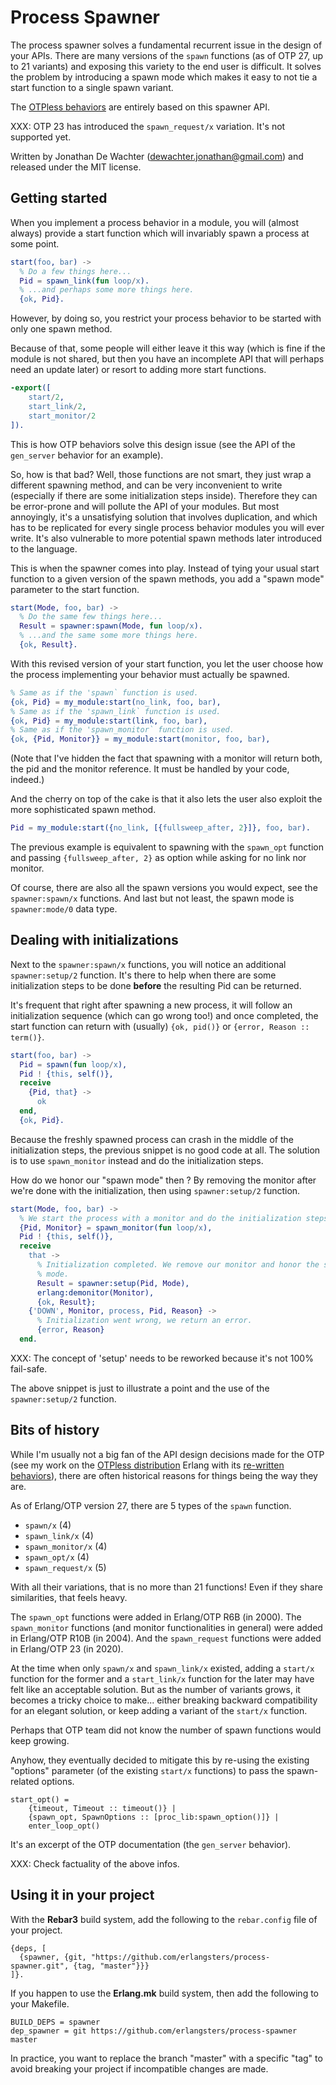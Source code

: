 # Process Spawner

The process spawner solves a fundamental recurrent issue in the design of your
APIs. There are many versions of the `spawn` functions (as of OTP 27, up to 21
variants) and exposing this variety to the end user is difficult. It solves the
problem by introducing a spawn mode which makes it easy to not tie a start
function to a single spawn variant.

The [OTPless behaviors](https://github.com/erlangsters/otpless-behaviors) are
entirely based on this spawner API.

XXX: OTP 23 has introduced the `spawn_request/x` variation. It's not supported
     yet.

Written by Jonathan De Wachter (dewachter.jonathan@gmail.com) and released
under the MIT license.

## Getting started

When you implement a process behavior in a module, you will (almost always)
provide a start function which will invariably spawn a process at some point.

```erlang
start(foo, bar) ->
  % Do a few things here...
  Pid = spawn_link(fun loop/x).
  % ...and perhaps some more things here.
  {ok, Pid}.
```

However, by doing so, you restrict your process behavior to be started with
only one spawn method.

Because of that, some people will either leave it this way (which is fine if
the module is not shared, but then you have an incomplete API that will perhaps
need an update later) or resort to adding more start functions.

```erlang
-export([
    start/2,
    start_link/2,
    start_monitor/2
]).
```

This is how OTP behaviors solve this design issue (see the API of the
`gen_server` behavior for an example).

So, how is that bad? Well, those functions are not smart, they just wrap a
different spawning method, and can be very inconvenient to write (especially if
there are some initialization steps inside). Therefore they can be error-prone
and will pollute the API of your modules. But most annoyingly, it's a
unsatisfying solution that involves duplication, and which has to be replicated
for every single process behavior modules you will ever write. It's also
vulnerable to more potential spawn methods later introduced to the language.

This is when the spawner comes into play. Instead of tying your usual start
function to a given version of the spawn methods, you add a "spawn mode"
parameter to the start function.

```erlang
start(Mode, foo, bar) ->
  % Do the same few things here...
  Result = spawner:spawn(Mode, fun loop/x).
  % ...and the same some more things here.
  {ok, Result}.
```

With this revised version of your start function, you let the user choose how
the process implementing your behavior must actually be spawned.

```erlang
% Same as if the 'spawn` function is used.
{ok, Pid} = my_module:start(no_link, foo, bar),
% Same as if the 'spawn_link` function is used.
{ok, Pid} = my_module:start(link, foo, bar),
% Same as if the 'spawn_monitor` function is used.
{ok, {Pid, Monitor}} = my_module:start(monitor, foo, bar),
```

(Note that I've hidden the fact that spawning with a monitor will return both,
the pid and the monitor reference. It must be handled by your code, indeed.)

And the cherry on top of the cake is that it also lets the user also exploit
the more sophisticated spawn method.

```erlang
Pid = my_module:start({no_link, [{fullsweep_after, 2}]}, foo, bar).
```

The previous example is equivalent to spawning with the `spawn_opt` function
and passing `{fullsweep_after, 2}` as option while asking for no link nor
monitor.

Of course, there are also all the spawn versions you would expect, see
the `spawner:spawn/x` functions. And last but not least, the spawn mode is
`spawner:mode/0` data type.

## Dealing with initializations

Next to the `spawner:spawn/x` functions, you will notice an additional
`spawner:setup/2` function. It's there to help when there are some
initialization steps to be done **before** the resulting Pid can be returned.

It's frequent that right after spawning a new process, it will follow an
initialization sequence (which can go wrong too!) and once completed, the
start function can return with (usually) `{ok, pid()}` or
`{error, Reason :: term()}`.

```erlang
start(foo, bar) ->
  Pid = spawn(fun loop/x),
  Pid ! {this, self()},
  receive
    {Pid, that} ->
      ok
  end,
  {ok, Pid}.
```

Because the freshly spawned process can crash in the middle of the
initialization steps, the previous snippet is no good code at all. The
solution is to use `spawn_monitor` instead and do the initialization steps.

How do we honor our "spawn mode" then ? By removing the monitor after we're
done with the initialization, then using `spawner:setup/2` function.

```erlang
start(Mode, foo, bar) ->
  % We start the process with a monitor and do the initialization steps.
  {Pid, Monitor} = spawn_monitor(fun loop/x),
  Pid ! {this, self()},
  receive
    that ->
      % Initialization completed. We remove our monitor and honor the spawn
      % mode.
      Result = spawner:setup(Pid, Mode),
      erlang:demonitor(Monitor),
      {ok, Result};
    {'DOWN', Monitor, process, Pid, Reason} ->
      % Initialization went wrong, we return an error.
      {error, Reason}
  end.
```

XXX: The concept of 'setup' needs to be reworked because it's not 100%
     fail-safe.

The above snippet is just  to illustrate a point and the use of the
`spawner:setup/2` function.

## Bits of history

While I'm usually not a big fan of the API design decisions made for the OTP
(see my work on the [OTPless distribution](https://github.com/otpless-erlang)
Erlang with its [re-written behaviors](https://github.com/erlangsters/otpless-behaviors)),
there are often historical reasons for things being the way they are.

As of Erlang/OTP version 27, there are 5 types of the `spawn` function.

- `spawn/x` (4)
- `spawn_link/x` (4)
- `spawn_monitor/x` (4)
- `spawn_opt/x` (4)
- `spawn_request/x` (5)

With all their variations, that is no more than 21 functions! Even if they
share similarities, that feels heavy.

The `spawn_opt` functions were added in Erlang/OTP R6B (in 2000). The
`spawn_monitor` functions (and monitor functionalities in general) were added
in Erlang/OTP R10B (in 2004). And the `spawn_request` functions were added in
Erlang/OTP 23 (in 2020).

At the time when only `spawn/x` and `spawn_link/x` existed, adding a `start/x`
function for the former and a `start_link/x` function for the later may have
felt like an acceptable solution. But as the number of variants grows, it
becomes a tricky choice to make... either breaking backward compatibility for
an elegant solution, or keep adding a variant of the `start/x` function.

Perhaps that OTP team did not know the number of spawn functions would keep
growing.

Anyhow, they eventually decided to mitigate this by re-using the existing
"options" parameter (of the existing `start/x` functions) to pass the
spawn-related options.

```
start_opt() =
    {timeout, Timeout :: timeout()} |
    {spawn_opt, SpawnOptions :: [proc_lib:spawn_option()]} |
    enter_loop_opt()
```

It's an excerpt of the OTP documentation (the `gen_server` behavior).

XXX: Check factuality of the above infos.

## Using it in your project

With the **Rebar3** build system, add the following to the `rebar.config` file
of your project.

```
{deps, [
  {spawner, {git, "https://github.com/erlangsters/process-spawner.git", {tag, "master"}}}
]}.
```

If you happen to use the **Erlang.mk** build system, then add the following to
your Makefile.

```
BUILD_DEPS = spawner
dep_spawner = git https://github.com/erlangsters/process-spawner master
```

In practice, you want to replace the branch "master" with a specific "tag" to
avoid breaking your project if incompatible changes are made.
